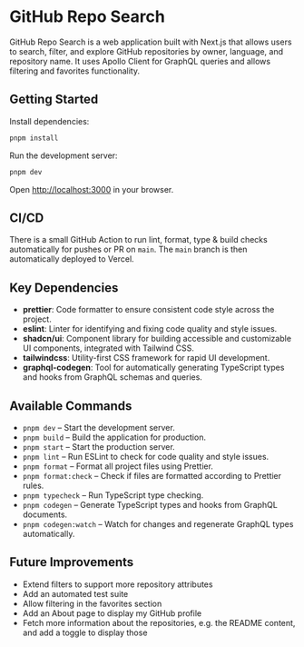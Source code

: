 # GitHub Repo Search

GitHub Repo Search is a web application built with Next.js that allows users to search, filter, and explore GitHub repositories by owner, language, and repository name. It uses Apollo Client for GraphQL queries and allows filtering and favorites functionality.

## Getting Started

Install dependencies:

```bash
pnpm install
```

Run the development server:

```bash
pnpm dev
```

Open [http://localhost:3000](http://localhost:3000) in your browser.

## CI/CD

There is a small GitHub Action to run lint, format, type & build checks automatically for pushes or PR on `main`.
The `main` branch is then automatically deployed to Vercel.

## Key Dependencies

- **prettier**: Code formatter to ensure consistent code style across the project.
- **eslint**: Linter for identifying and fixing code quality and style issues.
- **shadcn/ui**: Component library for building accessible and customizable UI components, integrated with Tailwind CSS.
- **tailwindcss**: Utility-first CSS framework for rapid UI development.
- **graphql-codegen**: Tool for automatically generating TypeScript types and hooks from GraphQL schemas and queries.

## Available Commands

- `pnpm dev` – Start the development server.
- `pnpm build` – Build the application for production.
- `pnpm start` – Start the production server.
- `pnpm lint` – Run ESLint to check for code quality and style issues.
- `pnpm format` – Format all project files using Prettier.
- `pnpm format:check` – Check if files are formatted according to Prettier rules.
- `pnpm typecheck` – Run TypeScript type checking.
- `pnpm codegen` – Generate TypeScript types and hooks from GraphQL documents.
- `pnpm codegen:watch` – Watch for changes and regenerate GraphQL types automatically.

## Future Improvements

- Extend filters to support more repository attributes
- Add an automated test suite
- Allow filtering in the favorites section
- Add an About page to display my GitHub profile
- Fetch more information about the repositories, e.g. the README content, and add a toggle to display those
